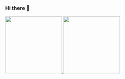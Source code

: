 ### Hi there 👋

<div>
<a href="https://github.com/nelciojr">
<img height="180em" src="https://github-readme-stats.vercel.app/api/top-langs/?nelciojr&layout=compact&langs_count=7&theme=dracula"/>
<img height="180em" src="https://github-readme-stats.vercel.app/api?nelciojr&show_icons=true&theme=dracula&include_all_commits=true&count_private=true"/>
</div>

<!--
**nelciojr/nelciojr** is a ✨ _special_ ✨ repository because its `README.md` (this file) appears on your GitHub profile.

Here are some ideas to get you started:

- 🔭 I’m currently working on ...
- 🌱 I’m currently learning ...
- 👯 I’m looking to collaborate on ...
- 🤔 I’m looking for help with ...
- 💬 Ask me about ...
- 📫 How to reach me: ...
- 😄 Pronouns: ...
- ⚡ Fun fact: ...
-->
